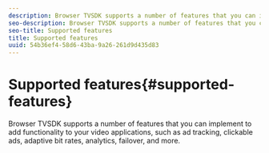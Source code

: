 ```yaml
---
description: Browser TVSDK supports a number of features that you can implement to add functionality to your video applications, such as ad tracking, clickable ads, adaptive bit rates, analytics, failover, and more.
seo-description: Browser TVSDK supports a number of features that you can implement to add functionality to your video applications, such as ad tracking, clickable ads, adaptive bit rates, analytics, failover, and more.
seo-title: Supported features
title: Supported features
uuid: 54b36ef4-58d6-43ba-9a26-261d9d435d83
---
```


# Supported features{#supported-features}

Browser TVSDK supports a number of features that you can implement to add functionality to your video applications, such as ad tracking, clickable ads, adaptive bit rates, analytics, failover, and more.


